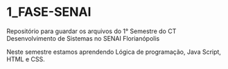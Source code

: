 # 1_FASE-SENAI
Repositório para guardar os arquivos do 1° Semestre do CT Desenvolvimento de Sistemas no SENAI Florianópolis

Neste semestre estamos aprendendo Lógica de programação, Java Script, HTML e CSS.